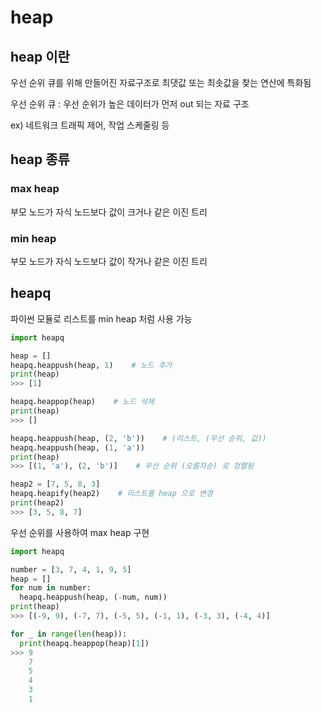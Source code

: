 # heap

## heap 이란

우선 순위 큐를 위해 만들어진 자료구조로 최댓값 또는 최솟값을 찾는 연산에 특화됨

우선 순위 큐 : 우선 순위가 높은 데이터가 먼저 out 되는 자료 구조

ex) 네트워크 트래픽 제어, 작업 스케줄링 등

## heap 종류

### max heap

부모 노드가 자식 노드보다 값이 크거나 같은 이진 트리

### min heap

부모 노드가 자식 노드보다 값이 작거나 같은 이진 트리

## heapq

파이썬 모듈로 리스트를 min heap 처럼 사용 가능

```python
import heapq

heap = []
heapq.heappush(heap, 1)    # 노드 추가
print(heap)
>>> [1]

heapq.heappop(heap)    # 노드 삭제
print(heap)
>>> []

heapq.heappush(heap, (2, 'b'))    # (리스트, (우선 순위, 값))
heapq.heappush(heap, (1, 'a'))
print(heap)
>>> [(1, 'a'), (2, 'b')]    # 우선 순위 (오름차순) 로 정렬됨

heap2 = [7, 5, 8, 3]
heapq.heapify(heap2)    # 리스트를 heap 으로 변경
print(heap2)
>>> [3, 5, 8, 7]
```

우선 순위를 사용하여 max heap 구현

```python
import heapq

number = [3, 7, 4, 1, 9, 5]
heap = []
for num in number:
  heapq.heappush(heap, (-num, num))
print(heap)
>>> [(-9, 9), (-7, 7), (-5, 5), (-1, 1), (-3, 3), (-4, 4)]

for _ in range(len(heap)):
  print(heapq.heappop(heap)[1])
>>> 9
    7
    5
    4
    3
    1
```
